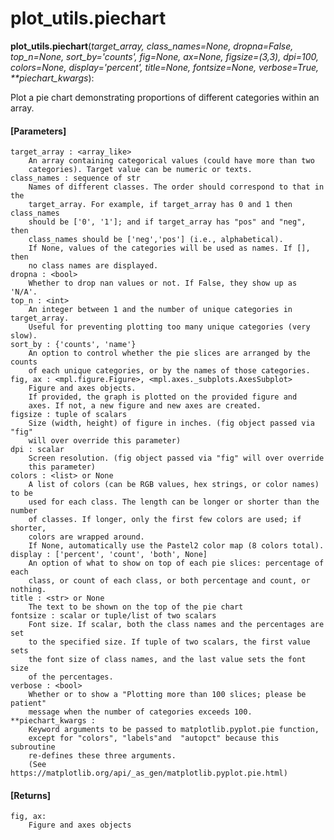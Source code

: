 # plot_utils.piechart

**plot_utils.piechart**(*target_array, class_names=None, dropna=False, top_n=None, sort_by='counts', fig=None, ax=None, figsize=(3,3), dpi=100, colors=None, display='percent', title=None, fontsize=None, verbose=True, \*\*piechart_kwargs*):

Plot a pie chart demonstrating proportions of different categories within an array.

#### [Parameters]
    target_array : <array_like>
        An array containing categorical values (could have more than two
        categories). Target value can be numeric or texts.
    class_names : sequence of str
        Names of different classes. The order should correspond to that in the
        target_array. For example, if target_array has 0 and 1 then class_names
        should be ['0', '1']; and if target_array has "pos" and "neg", then
        class_names should be ['neg','pos'] (i.e., alphabetical).
        If None, values of the categories will be used as names. If [], then
        no class names are displayed.
    dropna : <bool>
        Whether to drop nan values or not. If False, they show up as 'N/A'.
    top_n : <int>
        An integer between 1 and the number of unique categories in target_array.
        Useful for preventing plotting too many unique categories (very slow).
    sort_by : {'counts', 'name'}
        An option to control whether the pie slices are arranged by the counts
        of each unique categories, or by the names of those categories.
    fig, ax : <mpl.figure.Figure>, <mpl.axes._subplots.AxesSubplot>
        Figure and axes objects.
        If provided, the graph is plotted on the provided figure and
        axes. If not, a new figure and new axes are created.
    figsize : tuple of scalars
        Size (width, height) of figure in inches. (fig object passed via "fig"
        will over override this parameter)
    dpi : scalar
        Screen resolution. (fig object passed via "fig" will over override
        this parameter)
    colors : <list> or None
        A list of colors (can be RGB values, hex strings, or color names) to be
        used for each class. The length can be longer or shorter than the number
        of classes. If longer, only the first few colors are used; if shorter,
        colors are wrapped around.
        If None, automatically use the Pastel2 color map (8 colors total).
    display : ['percent', 'count', 'both', None]
        An option of what to show on top of each pie slices: percentage of each
        class, or count of each class, or both percentage and count, or nothing.
    title : <str> or None
        The text to be shown on the top of the pie chart
    fontsize : scalar or tuple/list of two scalars
        Font size. If scalar, both the class names and the percentages are set
        to the specified size. If tuple of two scalars, the first value sets
        the font size of class names, and the last value sets the font size
        of the percentages.
    verbose : <bool>
        Whether or to show a "Plotting more than 100 slices; please be patient"
        message when the number of categories exceeds 100.
    **piechart_kwargs :
        Keyword arguments to be passed to matplotlib.pyplot.pie function,
        except for "colors", "labels"and  "autopct" because this subroutine
        re-defines these three arguments.
        (See https://matplotlib.org/api/_as_gen/matplotlib.pyplot.pie.html)

#### [Returns]
    fig, ax:
        Figure and axes objects
